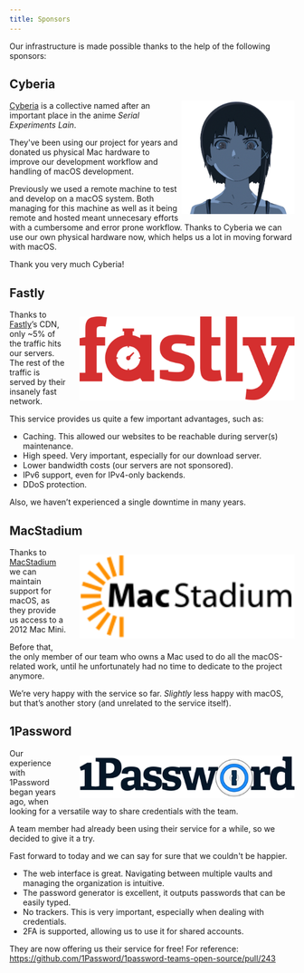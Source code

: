 ```yaml
---
title: Sponsors
---
```

Our infrastructure is made possible thanks to the help of the following sponsors:

## Cyberia

<img src="logos/lain.png" alt="Let's all love Lain!" style="float:right; max-width: min(40vw, 380px); max-height: 200px; ">

[Cyberia](https://cyberia.club) is a collective named after an important place in the anime *Serial Experiments Lain*.

They've been using our project for years and donated us physical Mac hardware to improve our development workflow and handling of macOS development.

Previously we used a remote machine to test and develop on a macOS system. Both managing for this machine as well as it being remote and hosted meant unnecesary efforts with a cumbersome and error prone workflow. Thanks to Cyberia we can use our own physical hardware now, which helps us a lot in moving forward with macOS.

Thank you very much Cyberia!

## Fastly

<img src="logos/fastly.svg" alt="Fastly’s logo" style="float:right; width: 380px; max-width: 40vw; margin: 12px 0 12px 24px;">

Thanks to [Fastly](https://www.fastly.com)’s CDN, only ~5% of the traffic hits our servers. The rest of the traffic is served by their insanely fast network.

This service provides us quite a few important advantages, such as:

* Caching. This allowed our websites to be reachable during server(s) maintenance.
* High speed. Very important, especially for our download server.
* Lower bandwidth costs (our servers are not sponsored).
* IPv6 support, even for IPv4-only backends.
* DDoS protection.

Also, we haven’t experienced a single downtime in many years.

## MacStadium

<img src="logos/macstadium.svg" alt="MacStadium’s logo" style="float:right; width: 380px; max-width: 40vw; margin: 12px 0 12px 24px;">

Thanks to [MacStadium](https://www.macstadium.com) we can maintain support for macOS, as they provide us access to a 2012 Mac Mini.

Before that, the only member of our team who owns a Mac used to do all the macOS-related work, until he unfortunately had no time to dedicate to the project anymore.

We’re very happy with the service so far. *Slightly* less happy with macOS, but that’s another story (and unrelated to the service itself).

## 1Password

<img src="logos/1password.svg" alt="1Password’s logo" style="float:right; width: 380px; max-width: 40vw; margin: 12px 0 12px 24px;">

Our experience with 1Password began years ago, when looking for a versatile way to share credentials with the team.

A team member had already been using their service for a while, so we decided to give it a try.

Fast forward to today and we can say for sure that we couldn't be happier.

* The web interface is great. Navigating between multiple vaults and managing the organization is intuitive.
* The password generator is excellent, it outputs passwords that can be easily typed.
* No trackers. This is very important, especially when dealing with credentials.
* 2FA is supported, allowing us to use it for shared accounts.

They are now offering us their service for free! For reference: https://github.com/1Password/1password-teams-open-source/pull/243

